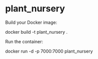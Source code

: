 # plant_nursery
Build your Docker image:

docker build -t plant_nursery .

Run the container:

docker run -d -p 7000:7000 plant_nursery
